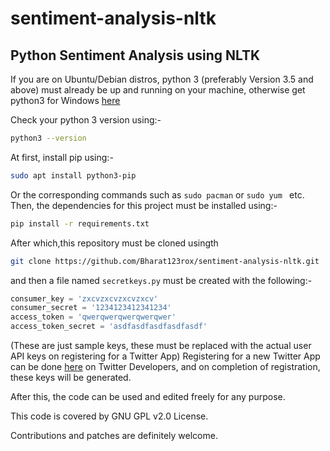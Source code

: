 # sentiment-analysis-nltk
## Python Sentiment Analysis using NLTK
If you are on Ubuntu/Debian distros, python 3 (preferably Version 3.5 and above) must already be up and running on your machine, otherwise get python3 for Windows [here](https://www.python.org/downloads/windows/)

Check your python 3 version using:- 
```sh
python3 --version
```
At first, install pip using:- 
```sh
sudo apt install python3-pip
```
Or the corresponding commands such as ``` sudo pacman ``` or ```sudo yum ``` etc.
Then, the dependencies for this project must be installed using:- 
```sh
pip install -r requirements.txt
``` 
After which,this repository must be cloned usingth
```sh
git clone https://github.com/Bharat123rox/sentiment-analysis-nltk.git
```
and then a file named `secretkeys.py` must be created with the following:-
```python
consumer_key = 'zxcvzxcvzxcvzxcv'
consumer_secret = '1234123412341234'
access_token = 'qwerqwerqwerqwerqwer'
access_token_secret = 'asdfasdfasdfasdfasdf'
```
(These are just sample keys, these must be replaced with the actual user API keys on registering for a Twitter App)
Registering for a new Twitter App can be done [here](https://apps.twitter.com/app/new) on Twitter Developers, and on completion of registration, these keys will be generated.

After this, the code can be used and edited freely for any purpose.

This code is covered by GNU GPL v2.0 License.

Contributions and patches are definitely welcome.
